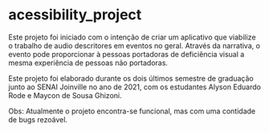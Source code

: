 # acessibility_project

Este projeto foi iniciado com o intenção de criar um aplicativo que viabilize o trabalho de audio descritores em eventos no geral. 
Através da narrativa, o evento pode proporcionar à pessoas portadoras de deficiência visual a mesma experiência de pessoas não portadoras. 

Este projeto foi elaborado durante os dois últimos semestre de graduação junto ao SENAI Joinville no ano de 2021, com os estudantes Alyson Eduardo Rode e Maycon de Sousa Ghizoni. 

Obs: Atualmente o projeto encontra-se funcional, mas com uma contidade de bugs rezoável.
